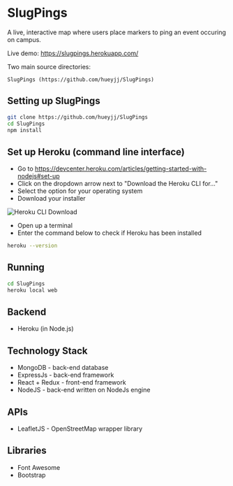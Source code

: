 # SlugPings
A live, interactive map where users place markers to ping an event occuring on campus.

Live demo: https://slugpings.herokuapp.com/

Two main source directories: 

    SlugPings (https://github.com/hueyjj/SlugPings)

## Setting up SlugPings
```bash
git clone https://github.com/hueyjj/SlugPings
cd SlugPings
npm install
```

## Set up Heroku (command line interface)
- Go to https://devcenter.heroku.com/articles/getting-started-with-nodejs#set-up
- Click on the dropdown arrow next to "Download the Heroku CLI for..."
- Select the option for your operating system
- Download your installer

![Heroku CLI Download](https://raw.githubusercontent.com/hueyjj/SlugPings/master/screenshots/HerokuCLI.PNG)

- Open up a terminal
- Enter the command below to check if Heroku has been installed
```bash
heroku --version
```

## Running
```bash
cd SlugPings
heroku local web
```

## Backend
- Heroku (in Node.js)

## Technology Stack
- MongoDB - back-end database
- ExpressJs - back-end framework
- React + Redux - front-end framework
- NodeJS - back-end written on NodeJs engine

## APIs
- LeafletJS - OpenStreetMap wrapper library

## Libraries
- Font Awesome
- Bootstrap